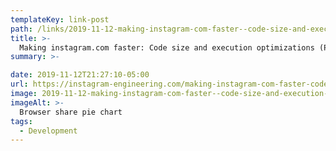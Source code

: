 ```yaml
---
templateKey: link-post
path: /links/2019-11-12-making-instagram-com-faster--code-size-and-execution-optimizations
title: >-
  Making instagram.com faster: Code size and execution optimizations (Part 4)
summary: >-

date: 2019-11-12T21:27:10-05:00
url: https://instagram-engineering.com/making-instagram-com-faster-code-size-and-execution-optimizations-part-4-57668be796a8
image: 2019-11-12-making-instagram-com-faster--code-size-and-execution-optimizations.png
imageAlt: >-
  Browser share pie chart
tags:
  - Development
---
```

